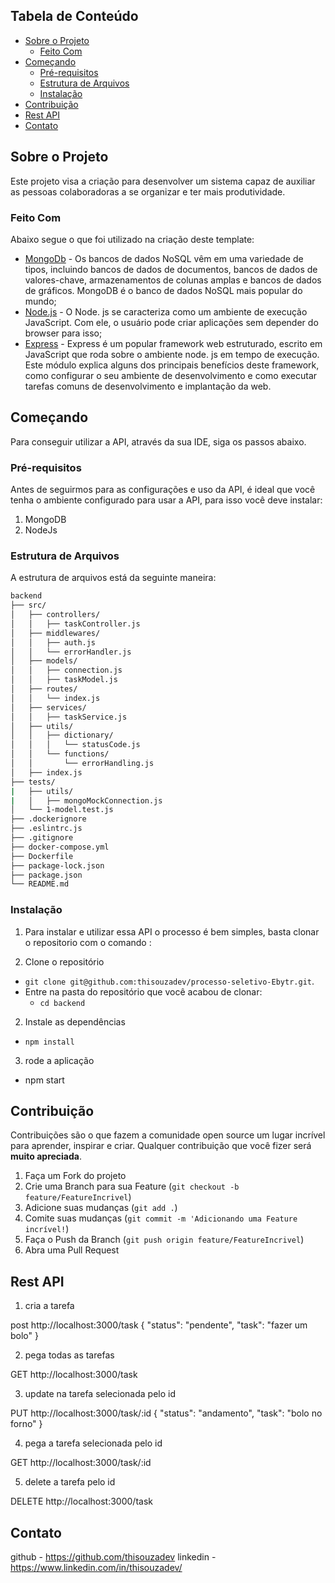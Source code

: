 ## Tabela de Conteúdo

- [Sobre o Projeto](#sobre-o-projeto)
  - [Feito Com](#feito-com)
- [Começando](#come%C3%A7ando)
  - [Pré-requisitos](#pr%C3%A9-requisitos)
  - [Estrutura de Arquivos](#estrutura-de-arquivos)
  - [Instalação](#instala%C3%A7%C3%A3o)
- [Contribuição](#contribui%C3%A7%C3%A3o)
- [Rest API](#rest-api)
- [Contato](#contato)

<!-- ABOUT THE PROJECT -->

## Sobre o Projeto

Este projeto visa a criação para desenvolver um sistema capaz de auxiliar as pessoas colaboradoras a se organizar e ter mais produtividade.

### Feito Com

Abaixo segue o que foi utilizado na criação deste template:

- [MongoDb](https://www.mongodb.com/pt-br) - Os bancos de dados NoSQL vêm em uma variedade de tipos, incluindo bancos de dados de documentos, bancos de dados de valores-chave, armazenamentos de colunas amplas e bancos de dados de gráficos. MongoDB é o banco de dados NoSQL mais popular do mundo;
- [Node.js](https://nodejs.org/en/) - O Node. js se caracteriza como um ambiente de execução JavaScript. Com ele, o usuário pode criar aplicações sem depender do browser para isso;
- [Express](https://expressjs.com/pt-br/) - 
Express é um popular framework web estruturado, escrito em JavaScript que roda sobre o ambiente node. js em tempo de execução. Este módulo explica alguns dos principais benefícios deste framework, como configurar o seu ambiente de desenvolvimento e como executar tarefas comuns de desenvolvimento e implantação da web.


<!-- GETTING STARTED -->

## Começando

Para conseguir utilizar a API, através da sua IDE, siga os passos abaixo.

### Pré-requisitos

Antes de seguirmos para as configurações e uso da API, é ideal que você tenha o ambiente configurado para usar a API, para isso você deve instalar: <br /> 
1. MongoDB
2. NodeJs

### Estrutura de Arquivos

A estrutura de arquivos está da seguinte maneira:

```bash
backend
├── src/
│   ├── controllers/
│   │   ├── taskController.js
│   ├── middlewares/
│   │   ├── auth.js
│   │   └── errorHandler.js
│   ├── models/
│   │   ├── connection.js
│   │   ├── taskModel.js
│   ├── routes/
│   │   └── index.js
│   ├── services/
│   │   ├── taskService.js
│   ├── utils/
│   │   ├── dictionary/
│   │   │   └── statusCode.js
│   │   └── functions/
│   │       └── errorHandling.js
│   ├── index.js
├── tests/
|   ├── utils/
|   │   ├── mongoMockConnection.js 
│   └── 1-model.test.js
├── .dockerignore
├── .eslintrc.js
├── .gitignore
├── docker-compose.yml
├── Dockerfile
├── package-lock.json
├── package.json
└── README.md
```

### Instalação

1. Para instalar e utilizar essa API o processo é bem simples, basta clonar o repositorio com o comando :

1. Clone o repositório

- `git clone git@github.com:thisouzadev/processo-seletivo-Ebytr.git`.
- Entre na pasta do repositório que você acabou de clonar:
  - `cd backend`

2. Instale as dependências

- `npm install`
 
3. rode a aplicação

- npm start


## Contribuição

Contribuições são o que fazem a comunidade open source um lugar incrível para aprender, inspirar e criar. Qualquer contribuição que você fizer será **muito apreciada**.

1. Faça um Fork do projeto
2. Crie uma Branch para sua Feature (`git checkout -b feature/FeatureIncrivel`)
3. Adicione suas mudanças (`git add .`)
4. Comite suas mudanças (`git commit -m 'Adicionando uma Feature incrível!`)
5. Faça o Push da Branch (`git push origin feature/FeatureIncrivel`)
6. Abra uma Pull Request

<!-- rest API -->

## Rest API

1. cria a tarefa

post http://localhost:3000/task
{
	"status": "pendente",
	"task": "fazer um bolo"
}

2. pega todas as tarefas

GET http://localhost:3000/task

3. update na tarefa selecionada pelo id

PUT http://localhost:3000/task/:id
{
	"status": "andamento",
	"task": "bolo no forno"
}

4. pega a tarefa selecionada pelo id

GET http://localhost:3000/task/:id

5. delete a tarefa pelo id
 
DELETE http://localhost:3000/task

<!-- CONTACT -->

## Contato

github - https://github.com/thisouzadev
linkedin - https://www.linkedin.com/in/thisouzadev/



